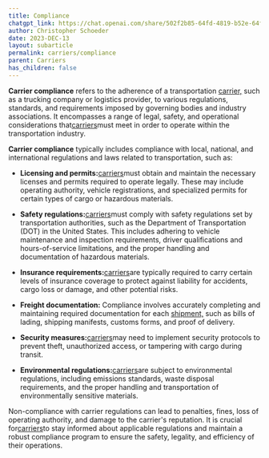 ```yaml
---
title: Compliance
chatgpt_link: https://chat.openai.com/share/502f2b85-64fd-4819-b52e-64f4bd571d2e
author: Christopher Schoeder
date: 2023-DEC-13
layout: subarticle
permalink: carriers/compliance
parent: Carriers
has_children: false
---
```


**Carrier compliance** refers to the adherence of a transportation <a href="/carriers/">carrier,</a> such as a trucking company or logistics provider, to various regulations, standards, and requirements imposed by governing bodies and industry associations. It encompasses a range of legal, safety, and operational considerations that<a href="/carriers/">carriers</a>must meet in order to operate within the transportation industry.

**Carrier compliance** typically includes compliance with local, national, and international regulations and laws related to transportation, such as:

- **Licensing and permits:**<a href="/carriers/">carriers</a>must obtain and maintain the necessary licenses and permits required to operate legally. These may include operating authority, vehicle registrations, and specialized permits for certain types of cargo or hazardous materials.

- **Safety regulations:**<a href="/carriers/">carriers</a>must comply with safety regulations set by transportation authorities, such as the Department of Transportation (DOT) in the United States. This includes adhering to vehicle maintenance and inspection requirements, driver qualifications and hours-of-service limitations, and the proper handling and documentation of hazardous materials.

- **Insurance requirements:**<a href="/carriers/">carriers</a>are typically required to carry certain levels of insurance coverage to protect against liability for accidents, cargo loss or damage, and other potential risks.

- **Freight documentation:** Compliance involves accurately completing and maintaining required documentation for each <a href="/glossery/shipments">shipment,</a> such as bills of lading, shipping manifests, customs forms, and proof of delivery.

- **Security measures:**<a href="/carriers/">carriers</a>may need to implement security protocols to prevent theft, unauthorized access, or tampering with cargo during transit.

- **Environmental regulations:**<a href="/carriers/">carriers</a>are subject to environmental regulations, including emissions standards, waste disposal requirements, and the proper handling and transportation of environmentally sensitive materials.

Non-compliance with carrier regulations can lead to penalties, fines, loss of operating authority, and damage to the carrier's reputation. It is crucial for<a href="/carriers/">carriers</a>to stay informed about applicable regulations and maintain a robust compliance program to ensure the safety, legality, and efficiency of their operations.
